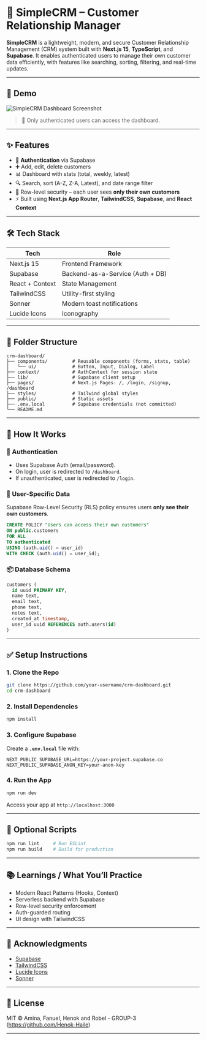 # 🚀 SimpleCRM – Customer Relationship Manager

**SimpleCRM** is a lightweight, modern, and secure Customer Relationship Management (CRM) system built with **Next.js 15**, **TypeScript**, and **Supabase**. It enables authenticated users to manage their own customer data efficiently, with features like searching, sorting, filtering, and real-time updates.

---

## 📸 Demo

![SimpleCRM Dashboard Screenshot](https://via.placeholder.com/1000x400.png?text=Demo+Coming+Soon)

> 🔐 Only authenticated users can access the dashboard.

---

## ✨ Features

* 🔐 **Authentication** via Supabase
* ➕ Add, edit, delete customers
* 📊 Dashboard with stats (total, weekly, latest)
* 🔍 Search, sort (A-Z, Z-A, Latest), and date range filter
* 🧍 Row-level security – each user sees **only their own customers**
* ⚡ Built using **Next.js App Router**, **TailwindCSS**, **Supabase**, and **React Context**

---

## 🛠️ Tech Stack

| Tech            | Role                             |
| --------------- | -------------------------------- |
| Next.js 15      | Frontend Framework               |
| Supabase        | Backend-as-a-Service (Auth + DB) |
| React + Context | State Management                 |
| TailwindCSS     | Utility-first styling            |
| Sonner          | Modern toast notifications       |
| Lucide Icons    | Iconography                      |

---

## 📁 Folder Structure

```
crm-dashboard/
├── components/         # Reusable components (forms, stats, table)
│   └── ui/             # Button, Input, Dialog, Label
├── context/            # AuthContext for session state
├── lib/                # Supabase client setup
├── pages/              # Next.js Pages: /, /login, /signup, /dashboard
├── styles/             # Tailwind global styles
├── public/             # Static assets
├── .env.local          # Supabase credentials (not committed)
└── README.md
```

---

## 🧪 How It Works

### 🔐 Authentication

* Uses Supabase Auth (email/password).
* On login, user is redirected to `/dashboard`.
* If unauthenticated, user is redirected to `/login`.

### 🧍 User-Specific Data

Supabase Row-Level Security (RLS) policy ensures users **only see their own customers**.

```sql
CREATE POLICY "Users can access their own customers"
ON public.customers
FOR ALL
TO authenticated
USING (auth.uid() = user_id)
WITH CHECK (auth.uid() = user_id);
```

### 📦 Database Schema

```sql
customers (
  id uuid PRIMARY KEY,
  name text,
  email text,
  phone text,
  notes text,
  created_at timestamp,
  user_id uuid REFERENCES auth.users(id)
)
```

---

## ✅ Setup Instructions

### 1. Clone the Repo

```bash
git clone https://github.com/your-username/crm-dashboard.git
cd crm-dashboard
```

### 2. Install Dependencies

```bash
npm install
```

### 3. Configure Supabase

Create a **`.env.local`** file with:

```env
NEXT_PUBLIC_SUPABASE_URL=https://your-project.supabase.co
NEXT_PUBLIC_SUPABASE_ANON_KEY=your-anon-key
```

### 4. Run the App

```bash
npm run dev
```

Access your app at `http://localhost:3000`

---

## 🧹 Optional Scripts

```bash
npm run lint     # Run ESLint
npm run build    # Build for production
```

---

## 📚 Learnings / What You’ll Practice

* Modern React Patterns (Hooks, Context)
* Serverless backend with Supabase
* Row-level security enforcement
* Auth-guarded routing
* UI design with TailwindCSS

---

## 🙌 Acknowledgments

* [Supabase](https://supabase.com)
* [TailwindCSS](https://tailwindcss.com)
* [Lucide Icons](https://lucide.dev)
* [Sonner](https://sonner.emilkowal.ski)

---

## 📄 License

MIT © Amina, Fanuel, Henok and Robel - GROUP-3 (https://github.com/Henok-Haile)

---
